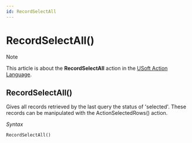 ```yaml
---
id: RecordSelectAll
---
```


# RecordSelectAll()



> [!NOTE]
> This article is about the **RecordSelectAll** action in the [USoft Action Language](/docs/Task%20flow/Action%20Language%20reference/USoft%20Action%20Language.md).

## **RecordSelectAll()**

Gives all records retrieved by the last query the status of 'selected'. These records can be manipulated with the ActionSelectedRows() action.

*Syntax*

```
RecordSelectAll()
```

 